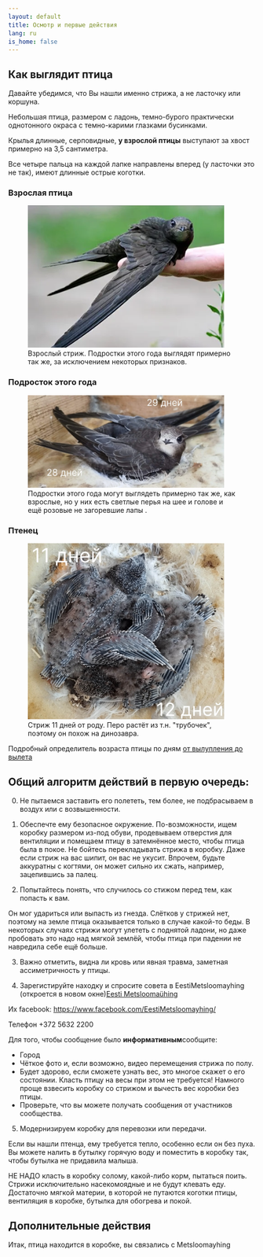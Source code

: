 ```yaml
---
layout: default
title: Осмотр и первые действия
lang: ru
is_home: false
---
```


## Как выглядит птица

Давайте убедимся, что Вы нашли именно стрижа, а не ласточку или коршуна.

Небольшая птица, размером с ладонь, темно-бурого практически однотонного окраса с темно-карими глазками бусинками.

Крылья длинные, серповидные, <b>у взрослой птицы</b> выступают за хвост примерно на 3,5 сантиметра.

Все четыре пальца на каждой лапке направлены вперед (у ласточки это не так), имеют длинные острые коготки.

### Взрослая птица
<figure>
  <img src="../assets/images/adult_swift.webp" alt="Взрослый стриж" width="400">
  <figcaption>Взрослый стриж. Подростки этого года выглядят примерно так же, за исключением некоторых признаков.</figcaption>
</figure>

### Подросток этого года
<figure>
  <img src="../assets/images/timeline_day_28__29.webp" alt="Подросток стрижа" width="400">
  <figcaption>Подростки этого года могут выглядеть примерно так же, как взрослые, но у них есть светлые перья на шее и голове и ещё розовые не загоревшие лапы .</figcaption>
</figure>

### Птенец
<figure>
  <img src="../assets/images/timeline_day_11__12.webp" alt="Птенец стрижа 11 дней от роду" width="400">
  <figcaption>Стриж 11 дней от роду. Перо растёт из т.н. "трубочек", поэтому он похож на динозавра.</figcaption>
</figure>

Подробный определитель возраста птицы по дням [от вылупления до вылета](identifying-swift.html)

## Общий алгоритм действий в первую очередь:

0) Не пытаемся заставить его полететь, тем более, не подбрасываем в воздух или с возвышенности.

1) Обеспечте ему безопасное окружение.
По-возможности, ищем коробку размером из-под обуви, продевываем отверстия для вентиляции и помещаем птицу в затемнённое место, чтобы птица была в покое.
Не бойтесь перекладывать стрижа в коробку.
Даже если стриж на вас шипит, он вас не укусит. Впрочем, будьте аккуратны с когтями, он может сильно их сжать, например, зацепившись за палец.


2) Попытайтесь понять, что случилось со стижом перед тем, как попасть к вам.


Он мог удариться или выпасть из гнезда. Слётков у стрижей нет, поэтому на земле птица оказывается только в случае какой-то беды.
В некоторых случаях стрижи могут улететь с поднятой ладони, но даже пробовать это надо над мягкой землёй, чтобы птица при падении не навредила себе ещё больше. 


3) Важно отметить, видна ли кровь или явная травма, заметная ассиметричность у птицы.


4) Зарегистируйте находку и спросите совета в EestiMetsloomayhing (откроется в новом окне)<a href="https://www.metsloom.ee/kontaktid/" target="_blank" rel="noopener noreferrer">Eesti Metsloomaühing</a>

Их facebook: https://www.facebook.com/EestiMetsloomayhing/ 

Телефон +372 5632 2200



Для того, чтобы сообщение было <b>информативным</b>сообщите: 
* Город
* Чёткое фото и, если возможно, видео перемещения стрижа по полу.
* Будет здорово, если сможете узнать вес, это многое скажет о его состоянии.
Класть птицу на весы при этом не требуется!
Намного проще взвесить коробку со стрижом и вычесть вес коробки без птицы.
* Проверьте, что вы можете получать сообщения от участников сообщества.


5) Модернизируем коробку для перевозки или передачи.

Если вы нашли птенца, ему требуется тепло, особенно если он без пуха.
Вы можете налить в бутылку горячую воду и поместить в коробку так, чтобы бутылка не придавила малыша.

НЕ НАДО класть в коробку солому, какой-либо корм, пытаться поить. Стрижи исключительно насекомоядные и не будут клевать еду.
Достаточно мягкой материи, в которой не путаются коготки птицы, вентиляция в коробке, бутылка для обогрева и покой.

## Дополнительные действия
Итак, птица находится в коробке, вы связались с Metsloomayhing 